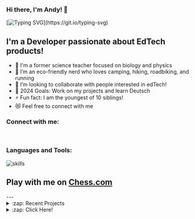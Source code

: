 
### Hi there, I'm Andy! 👋 

[![Typing SVG](https://readme-typing-svg.herokuapp.com?font=comfortaa&color=016EEA&size=24&width=500&lines=Teacher+Turned+Software+Engineer;Educational+Technologies+Enthusiast;Building+Student+Friendly+Interfaces+And+Products;Connect+With+Me+On+LinkedIn;)](https://git.io/typing-svg)


## I'm a Developer passionate about EdTech products! 

- 🔭 I'm a former science teacher focused on biology and physics
- 🌱 I’m an eco-friendly nerd who loves camping, hiking, roadbiking, and running 
- 👯 I’m looking to collaborate with people interested in edTech!
- 🥅 2024 Goals: Work on my projects and learn Deutsch
- ⚡ Fun fact: I am the youngest of 10 siblings!
- 😻 Feel free to connect with me

### Connect with me:

&nbsp;&nbsp;
&nbsp;&nbsp;
&nbsp;&nbsp;

### Languages and Tools:

![skills](https://skillicons.dev/icons?i=html,css,sass,js,react,nodejs,django,python,vue,gitlab,tailwind,mysql,postgres,docker,git,figma,bash,nginx,vscode&theme=light)


## Play with me on [Chess.com](https://www.chess.com/member/mrpajamas92)

<div align="center">
<!--START_SECTION:chessStats-->

<!--END_SECTION:chessStats-->
</div>
---

<details>
  <summary>:zap: Recent Projects</summary>
  
<!--START_SECTION:activity-->
1. 💪 GAVL
2. 💪 MOTION 
3. 🗣 LUNA 
4. ❗ JOURNii
5. 🎉 GITLAB
<!--END_SECTION:activity-->

</details>

<details>
  <summary>:zap: Click Here!</summary>

  <p>Don't forget to connect!</p>
</details>
